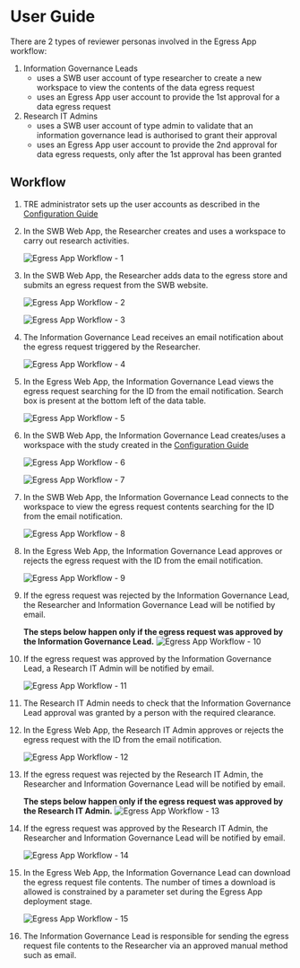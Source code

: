 # User Guide

There are 2 types of reviewer personas involved in the Egress App workflow:

1. Information Governance Leads
    - uses a SWB user account of type researcher to create a new workspace to view the contents of the data egress request
    - uses an Egress App user account to provide the 1st approval for a data egress request
1. Research IT Admins
    - uses a SWB user account of type admin to validate that an information governance lead is authorised to grant their approval
    - uses an Egress App user account to provide the 2nd approval for data egress requests, only after the 1st approval has been granted

## Workflow

1. TRE administrator sets up the user accounts as described in the [Configuration Guide](./ConfigurationGuide.md)

1. In the SWB Web App, the Researcher creates and uses a workspace to carry out research activities.

    ![Egress App Workflow - 1](../../../res/images/egress_app/UserGuide-Workflow-1.png)

1. In the SWB Web App, the Researcher adds data to the egress store and submits an egress request from the SWB website.

    ![Egress App Workflow - 2](../../../res/images/egress_app/UserGuide-Workflow-2.png)

    ![Egress App Workflow - 3](../../../res/images/egress_app/UserGuide-Workflow-3.png)

1. The Information Governance Lead receives an email notification about the egress request triggered by the Researcher.

    ![Egress App Workflow - 4](../../../res/images/egress_app/UserGuide-Workflow-4.png)

1. In the Egress Web App, the Information Governance Lead views the egress request searching for the ID from the email notification. Search box is present at the bottom left of the data table.

    ![Egress App Workflow - 5](../../../res/images/egress_app/UserGuide-Workflow-5.png)

1. In the SWB Web App, the Information Governance Lead creates/uses a workspace with the study created in the [Configuration Guide](./ConfigurationGuide.md)

    ![Egress App Workflow - 6](../../../res/images/egress_app/UserGuide-Workflow-6.png)

    ![Egress App Workflow - 7](../../../res/images/egress_app/UserGuide-Workflow-7.png)

1. In the SWB Web App, the Information Governance Lead connects to the workspace to view the egress request contents searching for the ID from the email notification.

    ![Egress App Workflow - 8](../../../res/images/egress_app/UserGuide-Workflow-8.png)

1. In the Egress Web App, the Information Governance Lead approves or rejects the egress request with the ID from the email notification.

    ![Egress App Workflow - 9](../../../res/images/egress_app/UserGuide-Workflow-9.png)

1. If the egress request was rejected by the Information Governance Lead, the Researcher and Information Governance Lead will be notified by email.

    **The steps below happen only if the egress request was approved by the Information Governance Lead.**
    ![Egress App Workflow - 10](../../../res/images/egress_app/UserGuide-Workflow-10.png)

1. If the egress request was approved by the Information Governance Lead, a Research IT Admin will be notified by email.

    ![Egress App Workflow - 11](../../../res/images/egress_app/UserGuide-Workflow-11.png)

1. The Research IT Admin needs to check that the Information Governance Lead approval was granted by a person with the required clearance.

1. In the Egress Web App, the Research IT Admin approves or rejects the egress request with the ID from the email notification.

    ![Egress App Workflow - 12](../../../res/images/egress_app/UserGuide-Workflow-12.png)

1. If the egress request was rejected by the Research IT Admin, the Researcher and Information Governance Lead will be notified by email.

    **The steps below happen only if the egress request was approved by the Research IT Admin.**
    ![Egress App Workflow - 13](../../../res/images/egress_app/UserGuide-Workflow-13.png)

1. If the egress request was approved by the Research IT Admin, the Researcher and Information Governance Lead will be notified by email.

    ![Egress App Workflow - 14](../../../res/images/egress_app/UserGuide-Workflow-14.png)

1. In the Egress Web App, the Information Governance Lead can download the egress request file contents.
   The number of times a download is allowed is constrained by a parameter set during the Egress App deployment stage.

    ![Egress App Workflow - 15](../../../res/images/egress_app/UserGuide-Workflow-15.png)

1. The Information Governance Lead is responsible for sending the egress request file contents to the Researcher via an approved manual method such as email.
